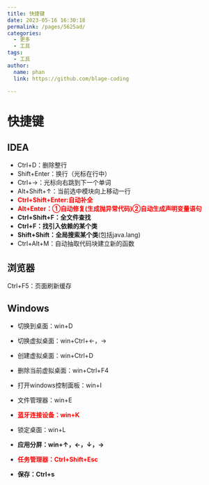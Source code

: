 ```yaml
---
title: 快捷键
date: 2023-05-16 16:30:18
permalink: /pages/5625ad/
categories: 
  - 更多
  - 工具
tags: 
  - 工具
author: 
  name: phan
  link: https://github.com/blage-coding

---
```

# 快捷键
## IDEA

- Ctrl+D：删除整行
- Shift+Enter：换行（光标在行中）
- Ctrl+→：光标向右跳到下一个单词
- Alt+Shift+↑：当前选中模块向上移动一行
- <font color="red">**Ctrl+Shift+Enter:自动补全**</font>
- <font color="red">**Alt+Enter：①自动修复(生成抛异常代码)②自动生成声明变量语句**</font>
- **Ctrl+Shift+F：全文件查找**
- **Ctrl+F：找引入依赖的某个类**
- **Shift+Shift：全局搜索某个类**(包括java.lang)
- Ctrl+Alt+M：自动抽取代码块建立新的函数

## 浏览器

Ctrl+F5：页面刷新缓存

## Windows

- 切换到桌面：win+D

- 切换虚拟桌面：win+Ctrl+←，→

- 创建虚拟桌面：win+Ctrl+D

- 删除当前虚拟桌面：win+Ctrl+F4

- 打开windows控制面板：win+I

- 文件管理器：win+E

- <font color="red">**蓝牙连接设备：win+K**</font>

- 锁定桌面：win+L

- **应用分屏：win+↑，←，↓，→**

- <font color="red">**任务管理器：Ctrl+Shift+Esc**</font>

- **保存：Ctrl+s**